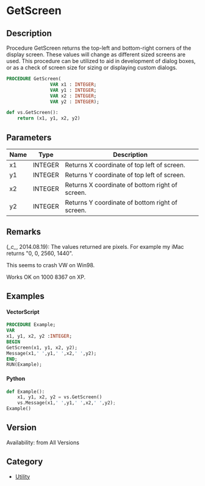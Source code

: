 # GetScreen

## Description
Procedure GetScreen returns the top-left and bottom-right corners of the display screen. These values will change as different sized screens are used. This procedure can be utilized to aid in development of dialog boxes, or as a check of screen size for sizing or displaying custom dialogs.

```pascal
PROCEDURE GetScreen(
				VAR x1 : INTEGER;
				VAR y1 : INTEGER;
				VAR x2 : INTEGER;
				VAR y2 : INTEGER);
```

```python
def vs.GetScreen():
    return (x1, y1, x2, y2)
```

## Parameters
|Name|Type|Description|
|---|---|---|
|x1|INTEGER|Returns X coordinate of top left of screen.|
|y1|INTEGER|Returns Y coordinate of top left of screen.|
|x2|INTEGER|Returns X coordinate of bottom right of screen.|
|y2|INTEGER|Returns Y coordinate of bottom right of screen.|

## Remarks
(*\_c\_*, 2014.08.19): The values returned are pixels. For example my iMac returns "0, 0, 2560, 1440".


This seems to crash VW on Win98.

Works OK on 1000 8367 on XP.

## Examples
#### VectorScript ####
```pascal
PROCEDURE Example;
VAR 
x1, y1, x2, y2 :INTEGER;
BEGIN
GetScreen(x1, y1, x2, y2);
Message(x1,' ',y1,' ',x2,' ',y2);
END;
RUN(Example);
```
#### Python ####
```python
def Example():
	x1, y1, x2, y2 = vs.GetScreen()
	vs.Message(x1,' ',y1,' ',x2,' ',y2);
Example()
```

## Version
Availability: from All Versions

## Category
* [Utility](../Categories/Utility.md)
